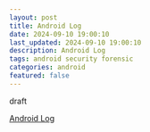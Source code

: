 ```yaml
---
layout: post
title: Android Log
date: 2024-09-10 19:00:10
last_updated: 2024-09-10 19:00:10
description: Android Log
tags: android security forensic
categories: android
featured: false
---
```


draft

[Android Log]:https://source.android.com/docs/core/tests/debug/understanding-logging?hl=de "https://source.android.com/docs/core/tests/debug/understanding-logging?hl=de"
[Android Log]




